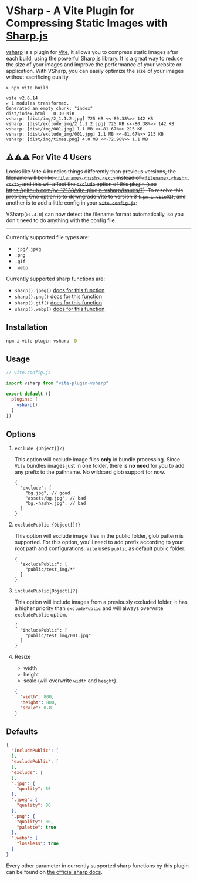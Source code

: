 # VSharp - A Vite Plugin for Compressing Static Images with [Sharp.js](https://www.npmjs.com/package/sharp)

> 

[vsharp](https://github.com/jw-12138/vite-plugin-vsharp) is a plugin for [Vite](https://github.com/vitejs/vite), it allows you to compress static images after each build, using the powerful Sharp.js library. It is a great way to reduce the size of your images and improve the performance of your website or application. With VSharp, you can easily optimize the size of your images without sacrificing quality.

```text
> npx vite build

vite v2.6.14 
✓ 1 modules transformed.
Generated an empty chunk: "index"
dist/index.html   0.30 KiB
vsharp: [dist/img/2_1.1.2.jpg] 725 KB <<-80.38%>> 142 KB
vsharp: [dist/exclude_img/2_1.1.2.jpg] 725 KB <<-80.38%>> 142 KB
vsharp: [dist/img/001.jpg] 1.1 MB <<-81.67%>> 215 KB
vsharp: [dist/exclude_img/001.jpg] 1.1 MB <<-81.67%>> 215 KB
vsharp: [dist/img/times.png] 4.0 MB <<-72.98%>> 1.1 MB
```

## ⚠️⚠️⚠️ For Vite 4 Users

<del>Looks like Vite 4 bundles things differently than previous versions, the filename will be like `<filename>-<hash>.<ext>` instead of `<filename>.<hash>.<ext>`, and this will affect the `exclude` option of this plugin (see https://github.com/jw-12138/vite-plugin-vsharp/issues/7). To resolve this problem, One option is to downgrade Vite to version 3 (`npm i vite@3`), and another is to add a little config in your `vite.config.js`: </del>

VSharp(`>1.4.0`) can now detect the filename format automatically, so you don't need to do anything with the config file.

--- 

Currently supported file types are:

- `.jpg/.jpeg`
- `.png`
- `.gif`
- `.webp`

Currently supported sharp functions are:

- `sharp().jpeg()` [docs for this function](https://sharp.pixelplumbing.com/api-output#jpeg)
- `sharp().png()` [docs for this function](https://sharp.pixelplumbing.com/api-output#png)
- `sharp().gif()` [docs for this function](https://sharp.pixelplumbing.com/api-output#gif)
- `sharp().webp()` [docs for this function](https://sharp.pixelplumbing.com/api-output#webp)

## Installation

```bash
npm i vite-plugin-vsharp -D
```

## Usage

```javascript
// vite.config.js

import vsharp from "vite-plugin-vsharp"

export default ({
  plugins: [
    vsharp()
  ]
})
```

## Options

1. `exclude {Object[]?}`  
   
   This option will exclude image files **only** in bundle processing. Since `Vite` bundles images just in one folder, there
   is **no need** for you to add any prefix to the pathname. No wildcard glob support for now.
   
   ```json5
   {
     "exclude": [
       "bg.jpg", // good
       "assets/bg.jpg", // bad
       "bg.<hash>.jpg", // bad
     ]
   }
   ```

2. `excludePublic {Object[]?}` 

   This option will exclude image files in the public folder, glob pattern is supported. For this option, you'll need to add prefix according to your root path and configurations. `Vite` uses `public` as default public folder.

   ```json5
   {
     "excludePublic": [
       "public/test_img/*"
     ]
   }
   ```
   
3. `includePublic{Object[]?}` 

   This option will include images from a previously excluded folder, it has a higher priority than `excludePublic` and will always overwrite `excludePublic` option.

   ```json5
   {
     "includePublic": [
       "public/test_img/001.jpg"
     ]
   }
   ```
   
4. Resize

   - width
   - height
   - scale (will overwrite `width` and `height`). 

   ```json
   {
     "width": 800,
     "height": 800,
     "scale": 0.8
   }
   ```



## Defaults

```json
{
  "includePublic": [
  ],
  "excludePublic": [
  ],
  "exclude": [
  ],
  ".jpg": {
    "quality": 80
  },
  ".jpeg": {
    "quality": 80
  },
  ".png": {
    "quality": 80,
    "palette": true
  },
  ".webp": {
    "lossless": true
  }
}
```

Every other parameter in currently supported sharp functions by this plugin can be found
on [the official sharp docs](https://sharp.pixelplumbing.com/api-constructor).

